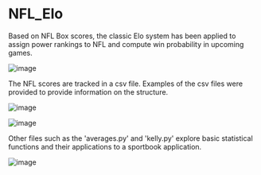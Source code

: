 # NFL_Elo
Based on NFL Box scores, the classic Elo system has been applied to assign power rankings to NFL and compute win probability in upcoming games.

![image](https://github.com/cdoors/NFL_Elo/assets/76536265/cc506862-dd8a-4644-97b6-a094f34e60fd)

The NFL scores are tracked in a csv file. Examples of the csv files were provided to provide information on the structure.

![image](https://github.com/cdoors/NFL_Elo/assets/76536265/43ec4ca4-180b-4ab0-a4a9-d66d05308845)


![image](https://github.com/cdoors/NFL_Elo/assets/76536265/03c96f5a-a73a-4671-92a4-a5d06d769a5d)


Other files such as the 'averages.py' and 'kelly.py' explore basic statistical functions and their applications to a sportbook application.

![image](https://github.com/cdoors/NFL_Elo/assets/76536265/6c0a0255-f3d0-4f4b-b625-b1517f34c99f)
